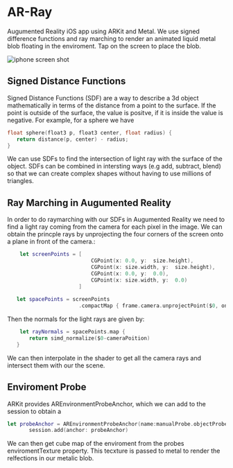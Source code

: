 # AR-Ray
Augumented Reality iOS app using ARKit and Metal. We use  signed difference functions and ray marching to render an animated liquid metal blob floating in the enviroment. Tap on the screen to place the blob.

![iphone screen shot](iPhone-screentshot.png)

## Signed Distance Functions

Signed Distance Functions (SDF) are a way to describe a 3d object mathematically in terms of the distance from a point to the surface. If the point is outside of the surface, the value is positve, if it is inside the value is negative.  For example, for a sphere we have

``` c
float sphere(float3 p, float3 center, float radius) {
   return distance(p, center) - radius;
}
```
We can use SDFs to find the intersection of light ray with the surface of the object. SDFs can be combined in intersting ways (e.g add, subtract, blend) so that we can create complex shapes without having to use millions of triangles.

## Ray Marching in Augumented Reality

In order to do raymarching with our SDFs in Augumented Reality we need to find a light ray coming from the camera for each pixel in the image. We can obtain the princple rays by unprojecting the four corners of the screen onto a plane in front of the camera.:
``` swift
    let screenPoints = [
                           CGPoint(x: 0.0, y:  size.height),
                           CGPoint(x: size.width, y:  size.height),
                           CGPoint(x: 0.0, y:  0.0),
                           CGPoint(x: size.width, y:  0.0)
                       ]
   
   let spacePoints = screenPoints
                       .compactMap { frame.camera.unprojectPoint($0, ontoPlane: plane, orientation:orientation, viewportSize: size) }
```
Then the normals for the light rays are given by: 

``` swift
    let rayNormals = spacePoints.map {
       return simd_normalize($0-cameraPoition)
   }

```
We can then interpolate in the shader to get all the camera rays and intersect them with our the scene.

## Enviroment Probe
ARKit provides  AREnvironmentProbeAnchor, which we can add to the session to obtain a 
``` swift
let probeAnchor = AREnvironmentProbeAnchor(name:manualProbe.objectProbeAnchorIdentifyer, transform: object.transform, extent: extent)
       session.add(anchor: probeAnchor)
```
We can then get cube map of the enviroment from the probes enviromentTexture property. This tecxture is passed to metal to render the relfections in our metalic blob.
